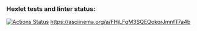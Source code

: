 ### Hexlet tests and linter status:
[![Actions Status](https://github.com/all-fourth/python-project-lvl1/workflows/hexlet-check/badge.svg)](https://github.com/all-fourth/python-project-lvl1/actions)
https://asciinema.org/a/FHjLFgM3SQEQokorJmnfT7a4b
